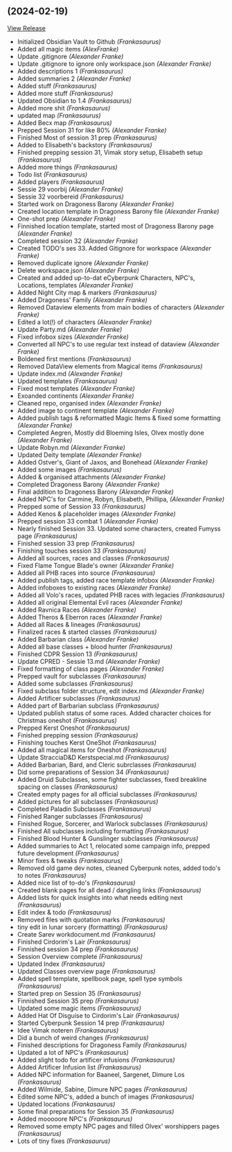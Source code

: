 ##  (2024-02-19)

[View Release](https://github.com/Frankasaurus/My-Obsidian-Vault.git/commits/tag/)

*  Initialized Obsidian Vault to Github *(Frankasaurus)*
*  Added all magic items *(AlexFranke)*
*  Update .gitignore *(Alexander Franke)*
*  Update .gitignore to ignore only workspace.json *(Alexander Franke)*
*  Added descriptions 1 *(Frankasaurus)*
*  Added summaries 2 *(Alexander Franke)*
*  Added stuff *(Frankasaurus)*
*  Added more stuff *(Frankasaurus)*
*  Updated Obsidian to 1.4 *(Frankasaurus)*
*  Added more shit *(Frankasaurus)*
*  updated map *(Frankasaurus)*
*  Added Becx map *(Frankasaurus)*
*  Prepped Session 31 for like 80% *(Alexander Franke)*
*  Finished Most of session 31 prep *(Frankasaurus)*
*  Added to Elisabeth's backstory *(Frankasaurus)*
*  Finished prepping session 31, Vimak story setup, Elisabeth setup *(Frankasaurus)*
*  Added more things *(Frankasaurus)*
*  Todo list *(Frankasaurus)*
*  Added players *(Frankasaurus)*
*  Sessie 29 voorbij *(Alexander Franke)*
*  Sessie 32 voorbereid *(Frankasaurus)*
*  Started work on Dragoness Barony *(Alexander Franke)*
*  Created location template in Dragoness Barony file *(Alexander Franke)*
*  One-shot prep *(Alexander Franke)*
*  Finnished location template, started most of Dragoness Barony page *(Alexander Franke)*
*  Completed session 32 *(Alexander Franke)*
*  Created TODO's ses 33. Added Gitignore for workspace *(Alexander Franke)*
*  Removed duplicate ignore *(Alexander Franke)*
*  Delete workspace.json *(Alexander Franke)*
*  Created and added up-to-dat eCyberpunk Characters, NPC's, Locations, templates *(Alexander Franke)*
*  Added Night City map & markers *(Frankasaurus)*
*  Added Dragoness' Family *(Alexander Franke)*
*  Removed Dataview elements from main bodies of characters *(Alexander Franke)*
*  Edited a lot(!) of characters *(Alexander Franke)*
*  Update Party.md *(Alexander Franke)*
*  Fixed infobox sizes *(Alexander Franke)*
*  Converted all NPC's to use regular text instead of dataview *(Alexander Franke)*
*  Boldened first mentions *(Frankasaurus)*
*  Removed DataView elements from Magical items *(Frankasaurus)*
*  Update index.md *(Alexander Franke)*
*  Updated templates *(Frankasaurus)*
*  Fixed most templates *(Alexander Franke)*
*  Exoanded continents *(Alexander Franke)*
*  Cleaned repo, organised index *(Alexander Franke)*
*  Added image to continent template *(Alexander Franke)*
*  Added publish tags & reformatted Magic Items & fixed some formatting *(Alexander Franke)*
*  Completed Aegren, Mostly did Bloeming Isles, Olvex mostly done *(Alexander Franke)*
*  Update Robyn.md *(Alexander Franke)*
*  Updated Deity template *(Alexander Franke)*
*  Added Ostver's, Giant of Jaxos, and Bonehead *(Alexander Franke)*
*  Added some images *(Frankasaurus)*
*  Added & organised attachments *(Alexander Franke)*
*  Completed Dragoness Barony *(Alexander Franke)*
*  Final addition to Dragoness Barony *(Alexander Franke)*
*  Added NPC's for Carmine, Robyn, Elisabeth, Phillipa, *(Alexander Franke)*
*  Prepped some of Session 33 *(Frankasaurus)*
*  Added Kenos & placeholder images *(Alexander Franke)*
*  Prepped session 33 combat 1 *(Alexander Franke)*
*  Nearly finished Session 33. Updated some characters, created Fumyss page *(Frankasaurus)*
*  Finished session 33 prep *(Frankasaurus)*
*  Finishing touches session 33 *(Frankasaurus)*
*  Added all sources, races and classes *(Frankasaurus)*
*  Fixed Flame Tongue Blade's owner *(Alexander Franke)*
*  Added all PHB races into source *(Frankasaurus)*
*  Added publish tags, added race template infobox *(Alexander Franke)*
*  Added infoboxes to existing races *(Alexander Franke)*
*  Added all Volo's races, updated PHB races with legacies *(Frankasaurus)*
*  Added all original Elemental Evil races *(Alexander Franke)*
*  Added Ravnica Races *(Alexander Franke)*
*  Added Theros & Eberron races *(Alexander Franke)*
*  Added all Races & lineages *(Frankasaurus)*
*  Finalized races & started classes *(Frankasaurus)*
*  Added Barbarian class *(Alexander Franke)*
*  Added all base classes + blood hunter *(Frankasaurus)*
*  Finished CDPR Session 13 *(Frankasaurus)*
*  Update CPRED - Sessie 13.md *(Alexander Franke)*
*  Fixed formatting of class pages *(Alexander Franke)*
*  Prepped vault for subclasses *(Frankasaurus)*
*  Added some subclasses *(Frankasaurus)*
*  Fixed subclass folder structure, edit index.md *(Alexander Franke)*
*  Added Artificer subclasses *(Frankasaurus)*
*  Added part of Barbarian subclass *(Frankasaurus)*
*  Updated publish status of some races. Added character choices for Christmas oneshot *(Frankasaurus)*
*  Prepped Kerst Oneshot *(Frankasaurus)*
*  Finished prepping session *(Frankasaurus)*
*  Finishing touches Kerst OneShot *(Frankasaurus)*
*  Added all magical items for Oneshot *(Frankasaurus)*
*  Update StracciaD&D Kerstspecial.md *(Frankasaurus)*
*  Added Barbarian, Bard, and Cleric subrclasses *(Frankasaurus)*
*  Did some preparations of Session 34 *(Frankasaurus)*
*  Added Druid Subclasses, some fighter subclasses, fixed breakline spacing on classes *(Frankasaurus)*
*  Created empty pages for all official subclasses *(Frankasaurus)*
*  Added pictures for all subclasses *(Frankasaurus)*
*  Completed Paladin Subclasses *(Frankasaurus)*
*  Finished Ranger subclasses *(Frankasaurus)*
*  Finished Rogue, Sorcerer, and Warlock subclasses *(Frankasaurus)*
*  Finished All subclasses including formatting *(Frankasaurus)*
*  Finished Blood Hunter & Gunslinger subclasses *(Frankasaurus)*
*  Added summaries to Act 1, relocated some campaign info, prepped future development *(Frankasaurus)*
*  Minor fixes & tweaks *(Frankasaurus)*
*  Removed old game dev notes, cleaned Cyberpunk notes, added todo's to notes *(Frankasaurus)*
*  Added nice list of to-do's *(Frankasaurus)*
*  Created blank pages for all dead / dangling links *(Frankasaurus)*
*  Added lists for quick insights into what needs editing next *(Frankasaurus)*
*  Edit index & todo *(Frankasaurus)*
*  Removed files with quotation marks *(Frankasaurus)*
*  tiny edit in lunar sorcery (formatting) *(Frankasaurus)*
*  Create Sarev workdocument.md *(Frankasaurus)*
*  Finished Cirdorim's Lair *(Frankasaurus)*
*  Finnished session 34 prep *(Frankasaurus)*
*  Session Overview complete *(Frankasaurus)*
*  Updated Index *(Frankasaurus)*
*  Updated Classes overview page *(Frankasaurus)*
*  Added spell template, spellbook page, spell type symbols *(Frankasaurus)*
*  Started prep on Session 35 *(Frankasaurus)*
*  Finnished Session 35 prep *(Frankasaurus)*
*  Updated some magic items *(Frankasaurus)*
*  Added Hat Of Disguise to Cirdorim's Lair *(Frankasaurus)*
*  Started Cyberpunk Session 14 prep *(Frankasaurus)*
*  Idee Vimak noteren *(Frankasaurus)*
*  Did a bunch of weird changes *(Frankasaurus)*
*  Finished descriptions for Dragoness Family *(Frankasaurus)*
*  Updated a lot of NPC's *(Frankasaurus)*
*  Added slight todo for artificer infusions *(Frankasaurus)*
*  Added Artificer Infusion list *(Frankasaurus)*
*  Added NPC information for Baaneel, Sargenet, Dimure Los *(Frankasaurus)*
*  Added Wilmide, Sabine, Dimure NPC pages *(Frankasaurus)*
*  Edited some NPC's, added a bunch of images *(Frankasaurus)*
*  Updated locations *(Frankasaurus)*
*  Some final preparations for Session 35 *(Frankasaurus)*
*  Added mooooore NPC's *(Frankasaurus)*
*  Removed some empty NPC pages and filled Olvex' worshippers pages *(Frankasaurus)*
*  Lots of tiny fixes *(Frankasaurus)*


